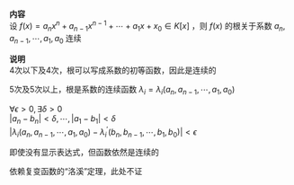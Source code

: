 **内容**    
设 $f(x)=a_nx^n+a_{n-1}x^{n-1}+\cdots+a_1x+x_0    
\in K[x]$ ，则 $f(x)$ 的根关于系数 $a_n,a_{n-1},\cdots,a_1,a_0$ 连续    
    
**说明**    
4次以下及4次，根可以写成系数的初等函数，因此是连续的    
    
5次及5次以上，根是系数的连续函数 $\lambda_i=    
\lambda_i(a_n,a_{n-1},\cdots,a_1,a_0)$     
    
 $\forall\epsilon>0,\exists\delta>0$     
 $|a_n-b_n|<\delta,\cdots,|a_1-b_1|<\delta$     
 $|\lambda_i(a_n,a_{n-1},\cdots,a_1,a_0)    
-\lambda_i^\prime(b_n,b_{n-1},\cdots,b_1,b_0)|<    
\epsilon$     
    
即使没有显示表达式，但函数依然是连续的    
    
依赖复变函数的“洛溪”定理，此处不证    
